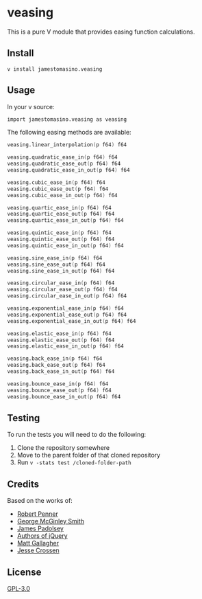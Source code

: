 # veasing

This is a pure V module that provides easing function calculations.

## Install

```shell
v install jamestomasino.veasing
```
## Usage

In your v source:

```v
import jamestomasino.veasing as veasing

```
The following easing methods are available:

``` v
veasing.linear_interpolation(p f64) f64

veasing.quadratic_ease_in(p f64) f64
veasing.quadratic_ease_out(p f64) f64
veasing.quadratic_ease_in_out(p f64) f64

veasing.cubic_ease_in(p f64) f64
veasing.cubic_ease_out(p f64) f64
veasing.cubic_ease_in_out(p f64) f64

veasing.quartic_ease_in(p f64) f64
veasing.quartic_ease_out(p f64) f64
veasing.quartic_ease_in_out(p f64) f64

veasing.quintic_ease_in(p f64) f64
veasing.quintic_ease_out(p f64) f64
veasing.quintic_ease_in_out(p f64) f64

veasing.sine_ease_in(p f64) f64
veasing.sine_ease_out(p f64) f64
veasing.sine_ease_in_out(p f64) f64

veasing.circular_ease_in(p f64) f64
veasing.circular_ease_out(p f64) f64
veasing.circular_ease_in_out(p f64) f64

veasing.exponential_ease_in(p f64) f64
veasing.exponential_ease_out(p f64) f64
veasing.exponential_ease_in_out(p f64) f64

veasing.elastic_ease_in(p f64) f64
veasing.elastic_ease_out(p f64) f64
veasing.elastic_ease_in_out(p f64) f64

veasing.back_ease_in(p f64) f64
veasing.back_ease_out(p f64) f64
veasing.back_ease_in_out(p f64) f64

veasing.bounce_ease_in(p f64) f64
veasing.bounce_ease_out(p f64) f64
veasing.bounce_ease_in_out(p f64) f64
```

## Testing

To run the tests you will need to do the following:

1. Clone the repository somewhere
2. Move to the parent folder of that cloned repository
3. Run `v -stats test /cloned-folder-path`

## Credits

Based on the works of:
- [Robert Penner](http://robertpenner.com/easing/)
- [George McGinley Smith](http://gsgd.co.uk/sandbox/jquery/easing/)
- [James Padolsey](http://james.padolsey.com/demos/jquery/easing/)
- [Authors of jQuery](http://plugins.jquery.com/project/Easing)
- [Matt Gallagher](http://cocoawithlove.com/2008/09/parametric-acceleration-curves-in-core.html)
- [Jesse Crossen](http://stackoverflow.com/questions/5161465/how-to-create-custom-easing-function-with-core-animation)


## License
[GPL-3.0](LICENSE)


